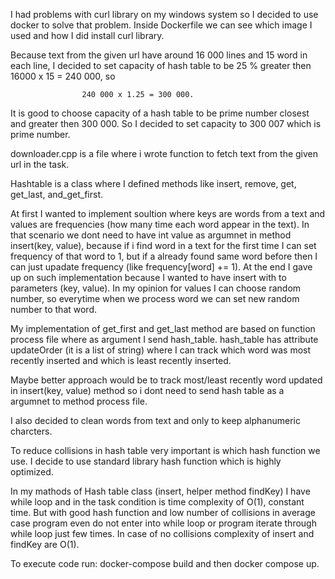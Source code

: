 I had problems with curl library on my windows system so I decided to use docker
to solve that problem. Inside Dockerfile we can see which image I used and how
I did install curl library.

Because text from the given url have around 16 000 lines and 15 word in each line, I decided to set
capacity of hash table to be 25 % greater then 16000 x 15 = 240 000, so 

                    240 000 x 1.25 = 300 000.

It is good to choose capacity of a hash table to be prime number closest and greater then 300 000.
So I decided to set capacity to 300 007 which is prime number.

downloader.cpp is a file where i wrote function to fetch text from the given url in the task.

Hashtable is a class where I defined methods like insert, remove, get, get_last, and_get_first.

At first I wanted to implement soultion where keys are words from a text and values are frequencies
(how many time each word appear in the text). In that scenario we dont need to have int value as
argumnet in method insert(key, value), because if i find word in a text for the first time I can
set frequency of that word to 1, but if a already found same word before then I can just upadate
frequency (like frequency[word] += 1). At the end I gave up on such implementation because I wanted
to have insert with to parameters (key, value). In my opinion for values I can choose random number,
so  everytime when we process word we can set new random number to that word.

My implementation of get_first and get_last method are based on function process file where as argument
I send hash_table. hash_table has attribute updateOrder (it is a list of string) where I can track which
word was most recently inserted and which is least recently inserted.

Maybe better approach would be to track most/least recently word updated in insert(key, value) method
so i dont need to send hash table as a argumnet to method process file.

I also decided to clean words from text and only to keep alphanumeric charcters.

To reduce collisions in hash table very important is which hash function we use. I decide
to use standard library hash function which is highly optimized.

In my mathods of Hash table class (insert, helper method findKey) I have while loop and in the task
condition is time complexity of O(1), constant time. But with good hash function and low number of
collisions in average case program even do not enter into while loop or program iterate through while
loop just few times. In case of no collisions complexity of insert and findKey are O(1).

To execute code run: docker-compose build and then docker compose up.



